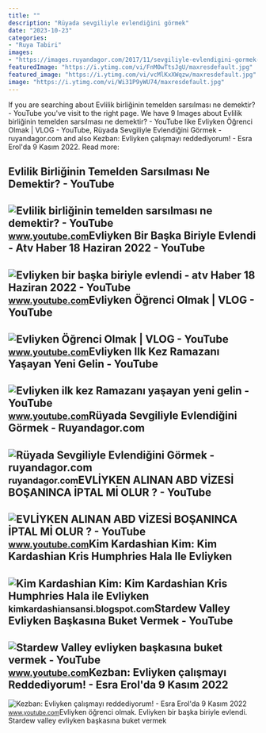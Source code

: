 ```yaml
---
title: ""
description: "Rüyada sevgiliyle evlendiğini görmek"
date: "2023-10-23"
categories:
- "Ruya Tabiri"
images:
- "https://images.ruyandagor.com/2017/11/sevgiliyle-evlendigini-gormek-1619.jpg"
featuredImage: "https://i.ytimg.com/vi/FnM0wTtsJgU/maxresdefault.jpg"
featured_image: "https://i.ytimg.com/vi/vcMlKxXWqzw/maxresdefault.jpg"
image: "https://i.ytimg.com/vi/Wi31P9yWU74/maxresdefault.jpg"
---
```


If you are searching about Evlilik birliğinin temelden sarsılması ne demektir? - YouTube you've visit to the right page. We have 9 Images about Evlilik birliğinin temelden sarsılması ne demektir? - YouTube like Evliyken Öğrenci Olmak | VLOG - YouTube, Rüyada Sevgiliyle Evlendiğini Görmek - ruyandagor.com and also Kezban: Evliyken çalışmayı reddediyorum! - Esra Erol'da 9 Kasım 2022. Read more:

Evlilik Birliğinin Temelden Sarsılması Ne Demektir? - YouTube
-------------------------------------------------------------

 ![Evlilik birliğinin temelden sarsılması ne demektir? - YouTube](https://i.ytimg.com/vi/Wi31P9yWU74/maxresdefault.jpg) <small>www.youtube.com</small>Evliyken Bir Başka Biriyle Evlendi - Atv Haber 18 Haziran 2022 - YouTube
------------------------------------------------------------------------

 ![Evliyken bir başka biriyle evlendi - atv Haber 18 Haziran 2022 - YouTube](https://i.ytimg.com/vi/vcMlKxXWqzw/maxresdefault.jpg) <small>www.youtube.com</small>Evliyken Öğrenci Olmak | VLOG - YouTube
---------------------------------------

 ![Evliyken Öğrenci Olmak | VLOG - YouTube](https://i.ytimg.com/vi/FnM0wTtsJgU/maxresdefault.jpg) <small>www.youtube.com</small>Evliyken Ilk Kez Ramazanı Yaşayan Yeni Gelin - YouTube
------------------------------------------------------

 ![Evliyken ilk kez Ramazanı yaşayan yeni gelin - YouTube](https://i.ytimg.com/vi/4WyYYdiqMOw/maxres2.jpg?sqp=-oaymwEoCIAKENAF8quKqQMcGADwAQH4Ac4FgAKACooCDAgAEAEYZSBYKE0wDw==&rs=AOn4CLCialhCSIt4n9Z5LASl9BXzyvDP1g) <small>www.youtube.com</small>Rüyada Sevgiliyle Evlendiğini Görmek - Ruyandagor.com
-----------------------------------------------------

 ![Rüyada Sevgiliyle Evlendiğini Görmek - ruyandagor.com](https://images.ruyandagor.com/2017/11/sevgiliyle-evlendigini-gormek-1619.jpg) <small>ruyandagor.com</small>EVLİYKEN ALINAN ABD VİZESİ BOŞANINCA İPTAL Mİ OLUR ? - YouTube
--------------------------------------------------------------

 ![EVLİYKEN ALINAN ABD VİZESİ BOŞANINCA İPTAL Mİ OLUR ? - YouTube](https://i.ytimg.com/vi/44qUj3JIDLg/maxresdefault.jpg) <small>www.youtube.com</small>Kim Kardashian Kim: Kim Kardashian Kris Humphries Hala Ile Evliyken
-------------------------------------------------------------------

 ![Kim Kardashian Kim: Kim Kardashian Kris Humphries Hala ile Evliyken](https://1.bp.blogspot.com/-lrl7G_toCMo/UOsKGwMXZmI/AAAAAAAAABI/WplHyJaEdQg/s1600/kim+ve+kris.png) <small>kimkardashiansansi.blogspot.com</small>Stardew Valley Evliyken Başkasına Buket Vermek - YouTube
--------------------------------------------------------

 ![Stardew Valley evliyken başkasına buket vermek - YouTube](https://i.ytimg.com/vi/DrR_mT9b91U/maxresdefault.jpg) <small>www.youtube.com</small>Kezban: Evliyken çalışmayı Reddediyorum! - Esra Erol'da 9 Kasım 2022
--------------------------------------------------------------------

 ![Kezban: Evliyken çalışmayı reddediyorum! - Esra Erol'da 9 Kasım 2022](https://i.ytimg.com/vi/xip2MwWThJY/maxresdefault.jpg) <small>www.youtube.com</small>Evliyken öğrenci olmak. Evliyken bir başka biriyle evlendi. Stardew valley evliyken başkasına buket vermek
